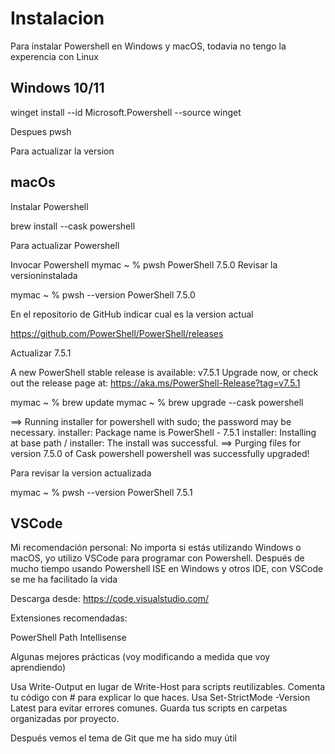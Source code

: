 # Instalacion

Para instalar Powershell en Windows y macOS, todavia no tengo la experencia con Linux

## Windows 10/11

winget install --id Microsoft.Powershell --source winget

Despues pwsh

Para actualizar la version

## macOs

Instalar Powershell

brew install --cask powershell

Para actualizar Powershell

Invocar Powershell
mymac ~ % pwsh
PowerShell 7.5.0
Revisar la versioninstalada

mymac ~ % pwsh --version
PowerShell 7.5.0

En el repositorio de GitHub indicar cual es la version actual

<https://github.com/PowerShell/PowerShell/releases>

Actualizar 7.5.1

A new PowerShell stable release is available: v7.5.1
   Upgrade now, or check out the release page at:
      <https://aka.ms/PowerShell-Release?tag=v7.5.1>

mymac ~ % brew update
mymac ~ % brew upgrade --cask powershell

==> Running installer for powershell with sudo; the password may be necessary.
installer: Package name is PowerShell - 7.5.1
installer: Installing at base path /
installer: The install was successful.
==> Purging files for version 7.5.0 of Cask powershell
powershell was successfully upgraded!

Para revisar la version actualizada

mymac ~ % pwsh --version
PowerShell 7.5.1

## VSCode

Mi recomendación personal:
No importa si estás utilizando Windows o macOS, yo utilizo VSCode para programar con Powershell.
Después de mucho tiempo usando Powershell ISE en Windows y otros IDE, con VSCode se me ha facilitado la vida

Descarga desde: <https://code.visualstudio.com/>

Extensiones recomendadas:

PowerShell
Path Intellisense

Algunas mejores prácticas (voy modificando a medida que voy aprendiendo)

Usa Write-Output en lugar de Write-Host para scripts reutilizables.
Comenta tu código con # para explicar lo que haces.
Usa Set-StrictMode -Version Latest para evitar errores comunes.
Guarda tus scripts en carpetas organizadas por proyecto.

Después vemos el tema de Git que me ha sido muy útil
